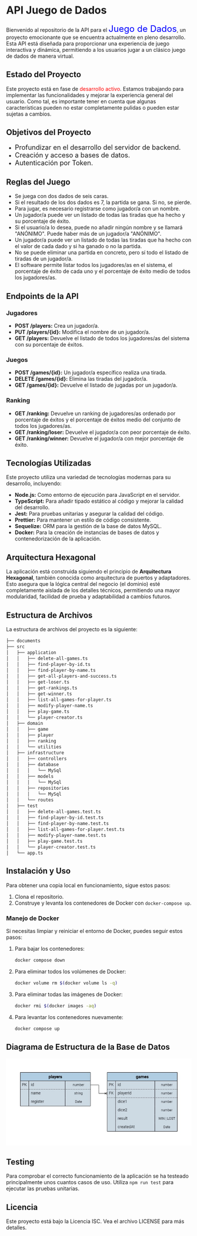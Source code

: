 # API Juego de Dados

Bienvenido al repositorio de la API para el <span style="color:blue; font-size:24px">Juego de Dados</span>, un proyecto emocionante que se encuentra actualmente en pleno desarrollo. Esta API está diseñada para proporcionar una experiencia de juego interactiva y dinámica, permitiendo a los usuarios jugar a un clásico juego de dados de manera virtual.

## Estado del Proyecto
Este proyecto está en fase de <span style="color:red">desarrollo activo</span>. Estamos trabajando para implementar las funcionalidades y mejorar la experiencia general del usuario. Como tal, es importante tener en cuenta que algunas características pueden no estar completamente pulidas o pueden estar sujetas a cambios.

## Objetivos del Proyecto
- <span style="font-size:18px">Profundizar en el desarrollo del servidor de backend.</span>
- <span style="font-size:18px">Creación y acceso a bases de datos.</span>
- <span style="font-size:18px">Autenticación por Token.</span>
  
## Reglas del Juego
- Se juega con dos dados de seis caras.
- Si el resultado de los dos dados es 7, la partida se gana. Si no, se pierde.
- Para jugar, es necesario registrarse como jugador/a con un nombre.
- Un jugador/a puede ver un listado de todas las tiradas que ha hecho y su porcentaje de éxito.
- Si el usuario/a lo desea, puede no añadir ningún nombre y se llamará "ANÓNIMO". Puede haber más de un jugador/a "ANÓNIMO".
- Un jugador/a puede ver un listado de todas las tiradas que ha hecho con el valor de cada dado y si ha ganado o no la partida.
- No se puede eliminar una partida en concreto, pero sí todo el listado de tiradas de un jugador/a.
- El software permite listar todos los jugadores/as en el sistema, el porcentaje de éxito de cada uno y el porcentaje de éxito medio de todos los jugadores/as.
  
## Endpoints de la API

### Jugadores

- **POST /players:** Crea un jugador/a.
- **PUT /players/{id}:** Modifica el nombre de un jugador/a.
- **GET /players:** Devuelve el listado de todos los jugadores/as del sistema con su porcentaje de éxitos.

### Juegos

- **POST /games/{id}:** Un jugador/a específico realiza una tirada.
- **DELETE /games/{id}:** Elimina las tiradas del jugador/a.
- **GET /games/{id}:** Devuelve el listado de jugadas por un jugador/a.

### Ranking

- **GET /ranking:** Devuelve un ranking de jugadores/as ordenado por porcentaje de éxitos y el porcentaje de éxitos medio del conjunto de todos los jugadores/as.
- **GET /ranking/loser:** Devuelve el jugador/a con peor porcentaje de éxito.
- **GET /ranking/winner:** Devuelve el jugador/a con mejor porcentaje de éxito.


## Tecnologías Utilizadas

Este proyecto utiliza una variedad de tecnologías modernas para su desarrollo, incluyendo:

- **Node.js:** Como entorno de ejecución para JavaScript en el servidor.
- **TypeScript:** Para añadir tipado estático al código y mejorar la calidad del desarrollo.
- **Jest:** Para pruebas unitarias y asegurar la calidad del código.
- **Prettier:** Para mantener un estilo de código consistente.
- **Sequelize:** ORM para la gestión de la base de datos MySQL.
- **Docker:** Para la creación de instancias de bases de datos y contenedorización de la aplicación.

## Arquitectura Hexagonal

La aplicación está construida siguiendo el principio de **Arquitectura Hexagonal**, también conocida como arquitectura de puertos y adaptadores. Esto asegura que la lógica central del negocio (el dominio) esté completamente aislada de los detalles técnicos, permitiendo una mayor modularidad, facilidad de prueba y adaptabilidad a cambios futuros.

## Estructura de Archivos

La estructura de archivos del proyecto es la siguiente:

```
├── documents
├── src
│   ├── application
│   │   ├── delete-all-games.ts
│   │   ├── find-player-by-id.ts
│   │   ├── find-player-by-name.ts
│   │   ├── get-all-players-and-success.ts
│   │   ├── get-loser.ts
│   │   ├── get-rankings.ts
│   │   ├── get-winner.ts
│   │   ├── list-all-games-for-player.ts
│   │   ├── modify-player-name.ts
│   │   ├── play-game.ts
│   │   └── player-creator.ts
│   ├── domain
│   │   ├── game
│   │   ├── player
│   │   ├── ranking
│   │   └── utilities
│   ├── infrastructure
│   │   ├── controllers
│   │   ├── database
│   │   │   └── MySql
│   │   ├── models
│   │   │   └── MySql
│   │   ├── repositories
│   │   │   └── MySql
│   │   └── routes
│   ├── test
│   │   ├── delete-all-games.test.ts
│   │   ├── find-player-by-id.test.ts
│   │   ├── find-player-by-name.test.ts
│   │   ├── list-all-games-for-player.test.ts
│   │   ├── modify-player-name.test.ts
│   │   ├── play-game.test.ts
│   │   └── player-creator.test.ts
│   └── app.ts

```

## Instalación y Uso

Para obtener una copia local en funcionamiento, sigue estos pasos:

1. Clona el repositorio.
2. Construye y levanta los contenedores de Docker con `docker-compose up`.
   

### Manejo de Docker

Si necesitas limpiar y reiniciar el entorno de Docker, puedes seguir estos pasos:

1. Para bajar los contenedores:
    ```sh
    docker compose down
    ```

2. Para eliminar todos los volúmenes de Docker:
    ```sh
    docker volume rm $(docker volume ls -q)
    ```

3. Para eliminar todas las imágenes de Docker:
    ```sh
    docker rmi $(docker images -aq)
    ```

4. Para levantar los contenedores nuevamente:
    ```sh
    docker compose up
    ```

## Diagrama de Estructura de la Base de Datos

![Diagrama de la Base de Datos](./documents/diagramaER.jpg)


## Testing

Para comprobar el correcto funcionamiento de la aplicación se ha testeado principalmente unos cuantos casos de uso. Utiliza `npm run test` para ejecutar las pruebas unitarias.


## Licencia

Este proyecto está bajo la Licencia ISC. Vea el archivo LICENSE para más detalles.



